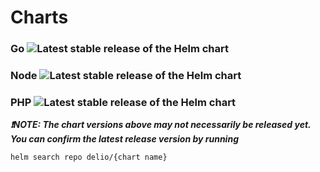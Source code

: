 # Charts

### Go ![Latest stable release of the Helm chart](https://img.shields.io/badge/dynamic/yaml?url=https://raw.githubusercontent.com/deliowales/helm-charts-public/master/charts/go/Chart.yaml&label=latest&query=$.version)
### Node ![Latest stable release of the Helm chart](https://img.shields.io/badge/dynamic/yaml?url=https://raw.githubusercontent.com/deliowales/helm-charts-public/master/charts/node/Chart.yaml&label=latest&query=$.version)
### PHP ![Latest stable release of the Helm chart](https://img.shields.io/badge/dynamic/yaml?url=https://raw.githubusercontent.com/deliowales/helm-charts-public/master/charts/php/Chart.yaml&label=latest&query=$.version)


***:exclamation:NOTE: The chart versions above may not necessarily be released yet. You can confirm the latest release version by running***
```
helm search repo delio/{chart name}
```
